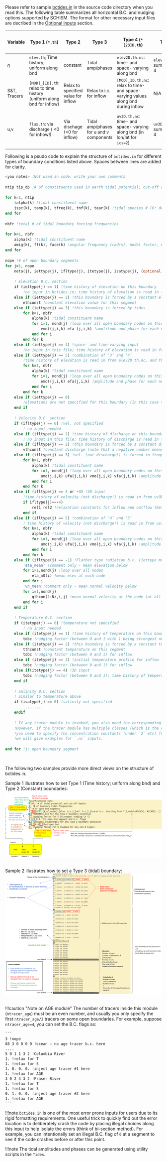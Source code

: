 Please refer to sample [bctides.in](https://github.com/schism-dev/schism/blob/master/sample_inputs/bctides.in) in the source code directory when you read this. The following table summarizes all horizontal B.C. and nudging options supported by SCHISM. The format for other necessary input files are decribed in the [Optional inputs](optional-inputs.md) section.

| Variable | Type 1 (`*.th`) | Type 2 | Type 3 | Type 4 (`*[23]D.th`) | Type 5 | Type -1 | Type -4, -5 (`uv3D.th`); Nudging | Nudging/Sponge layer near bnd |
|----------|---------------|--------|--------|--------------------|--------|---------|--------------------------------|-------------------------------|
| $\eta$ | `elev.th`; Time history; uniform along bnd | constant | Tidal amp/phases | `elev2D.th.nc`: time- and space- varying along bnd | `elev2D.th.nc`: sum of 3 and 4 | Must = 0 | N\/A | `inu_elev=1`|
| S&T, Tracers | `[MOD]_[ID].th`: relax to time history (uniform along bnd for inflow) | Relax to specified value for inflow | Relax to i.c. for inflow | `[MOD]_3D.th.nc`: relax to time- and space- varying values along bnd during inflow | N/A | N/A | N/A | `inu_[MOD]=1 or 2`|
| u,v | `flux.th`: via discharge ( <0 for inflow!) | Via dischage (<0 for inflow) | Tidal amp/phases for u and v components | `uv3D.th.nc`: time- and space- varying along bnd (in lon/lat for `ics=2`) | `uv3D.th.nc`: sum of 3 and 4 | Flather (0 for $\eta$) | Relax to `uv3D.th.nc` (2 separate relaxations for in and outflow) | `inu_uv=1` |

Following is a psudo code to explain the structure of `bctides.in` for different types of boundary conditions listed above. Spaces between lines are added for clarity.

```fortran
<you notes> !Not used in code; write your own comments

ntip tip_dp !# of constituents used in earth tidal potential; cut-off depth for applying tidal potential (i.e., it is not calculated when depth < tip_dp).

for k=1, ntip
    talpha(k) !tidal constituent name
    jspc(k), tamp(k), tfreq(k), tnf(k), tear(k) !tidal species # (0: declinational; 1: diurnal; 2: semi-diurnal), amplitude constants, angular frequency, nodal factor, earth equilibrium argument (in degrees);
end for

nbfr !total # of tidal boundary forcing frequencies

for k=1, nbfr
    alpha(k) !tidal constituent name
    amig(k), ff(k), face(k) !angular frequency (rad/s), nodal factor, earth equilibrium argument (in degrees) for constituent
end for

nope !# of open boundary segments
for j=1, nope
    neta(j), iettype(j), ifltype(j), itetype(j), isatype(j), (optional) itrtype(j) !# of nodes on the open boundary segment j (corresponding to hgrid.gr3), B.C. flags for elevation, velocity, temperature, and salinity, and (optionally) for each tracer module invoked (in the order of GEN, AGE, SED3D, EcoSim, ICM, CoSiNE, FIB, and TIMOR)

    ! Elevation B.C. section
    if (iettype(j) == 1) !time history of elevation on this boundary
        !no input in bctides.in; time history of elevation is read in from elev.th (ASCII);
    else if (iettype(j) == 2) !this boundary is forced by a constant elevation
        ethconst !constant elevation value for this segment
    else if (iettype(j) == 3) !this boundary is forced by tides
        for k=1, nbfr
            alpha(k) !tidal constituent name
            for i=1, nond(j) !loop over all open boundary nodes on this segment
                emo((j,i,k) efa (j,i,k) !amplitude and phase for each node on this open boundary
            end for i
        end for k
    else if (iettype(j) == 4) !space- and time-varying input
        !no input in this file; time history of elevation is read in from elev2D.th.nc (netcdf);
    else if (iettype(j) == 5) !combination of ‘3’ and ‘4’
        !time history of elevation is read in from elev2D.th.nc, and then added to tidal B.C. specified below
        for k=1, nbfr
            alpha(k) !tidal constituent name
            for i=1, nond(j) !loop over all open boundary nodes on this segment
                emo((j,i,k) efa(j,i,k) !amplitude and phase for each node on this open boundary
            end for i
        end for k
    else if (iettype(j) == 0)
        !elevations are not specified for this boundary (in this case the velocity must be specified).
    end if

    ! Velocity B.C. section
    if (ifltype(j) == 0) !vel. not specified
        ! no input needed
    else if (ifltype(j) == 1) !time history of discharge on this boundary
        ! no input in this file; time history of discharge is read in from flux.th (ASCII)
    else if (ifltype(j) == 2) !this boundary is forced by a constant discharge
        vthconst !constant discharge (note that a negative number means inflow)
    else if (ifltype(j) == 3) !vel. (not discharge!) is forced in frequency domain
        for k=1, nbfr
            alpha(k) !tidal constituent name
            for i=1, nond(j) !loop over all open boundary nodes on this segment
                umo(j,i,k) ufa(j,i,k) vmo(j,i,k) vfa(j,i,k) !amplitude and phase for (u,v) at each node on this open boundary
            end for i
        end for k
    else if (ifltype(j) == 4 or -4) !3D input
        !time history of velocity (not discharge!) is read in from uv3D.th.nc (netcdf)
        if ifltype(j)==-4)
            rel1 rel2 !relaxation constants for inflow and outflow (between 0 and 1 with 1 being strongest nudging)
        end if
    else if (ifltype(j) == 5) !combination of ‘4’ and ‘3’
        ! time history of velocity (not discharge!) is read in from uv3D.th.nc (netcdf) and then added to tidal velocity specified below
        for k=1, nbfr
            alpha(k) !tidal constituent name
            for i=1, nond(j) !loop over all open boundary nodes on this segment
                umo(j,i,k) ufa(j,i,k) vmo(j,i,k) vfa(j,i,k) !amplitude and phase for (u,v) at each node on this open boundary
            end for i
        end for k
    else if (ifltype(j) == -1) !Flather type radiation b.c. (iettype must be 0 in this case)
        'eta_mean' !comment only - mean elevation below
        for i=1,nond(j) !loop over all nodes
            eta_m0(i) !mean elev at each node
        end for i
        'vn_mean'!comment only - mean normal velocity below
        for i=1,nond(j)
            qthcon(1:Nz,i,j) !mean normal velocity at the node (at all levels)
        end for i
    end if

    ! Temperature B.C. section
    if (itetype(j) == 0) !temperature not specified
        ! no input needed
    else if (itetype(j) == 1) !time history of temperature on this boundary
        tobc !nudging factor (between 0 and 1 with 1 being strongest nudging) for inflow; time history of temperature will be read in from TEM_1.th (ASCII)
    else if (itetype(j) == 2) !this boundary is forced by a constant temperature
        tthconst !constant temperature on this segment
        tobc !nudging factor (between 0 and 1) for inflow
    else if (itetype(j) == 3) !initial temperature profile for inflow
        tobc !nudging factor (between 0 and 1) for inflow
    else if(itetype(j) == 4) !3D input
        tobc !nudging factor (between 0 and 1); time history of temperature is read in from TEM_3D.th.nc (netcdf)
    end if

    ! Salinity B.C. section
    ! Similar to temperature above
    if (isatype(j) == 0) !salinity not specified
        .........
    endif

    ! If any tracer module is invoked, you also need the corresponding B.C. part for each tracer module, and the structure is similar to temperature. 
    !However, if the tracer module has multiple classes (which is the case for most modules; e.g.,  AGE, SED etc), 
    !you need to specify the concentration constants (under `2` etc) for all classes in 1 row. In later sections 
    !we will give examples for `.nc` inputs.

end for !j: open boundary segment
```
<br/>

The following two samples provide more direct views on the structure of bctides.in.
<br/>

Sample 1 illustrates how to set Type 1 (Time history; uniform along bnd) and Type 2 (Constant) boundaries:
![](../assets/bctides_sample_type_1_2.png)    
<br/>

Sample 2 illustrates how to set a Type 3 (tidal) boundary:
![](../assets/bctides_sample_type_3.png)    
<br/>

!!!caution "Note on AGE module"
    The number of tracers inside this module (`ntracer_age`) must be an even number, and usually you only specify the first `ntracer_age/2` tracers on some open boundaries. For example, suppose `ntracer_age=4`, you can set the B.C. flags as:

    ```
    3 !nope
    88 3 0 0 0 0 !ocean – no age tracer b.c. here
    ....
    5 0 1 1 3 2 !Columbia River
    1. !relax for T
    1. !relax for S
    1. 0. 0. 0. !inject age tracer #1 here
    1. !relax for AGE
    3 0 2 3 3 2 !Fraser River
    1. !relax for T
    1. !relax for S
    0. 1. 0. 0. !inject age tracer #2 here
    1. !relax for AGE
    ```

!!!note 
    `bctides.in` is one of the most error prone inputs for users due to its rigid formatting requirements. One useful trick to quickly find out the  error location is to deliberately crash the code by placing illegal choices along this input to help isolate the errors (think of bi-section method). For example, you can intentionally set an illegal B.C. flag of `6` at a segment to see if the code crashes before or after this point.

!!!note 
    The tidal amplitudes and phases can be generated using utility scripts in the `Tides`.
